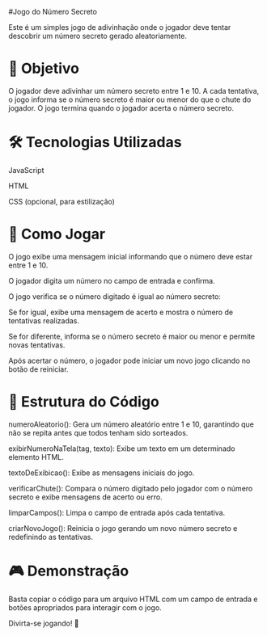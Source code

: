 #Jogo do Número Secreto

Este é um simples jogo de adivinhação onde o jogador deve tentar descobrir um número secreto gerado aleatoriamente.

# 🎯 Objetivo

O jogador deve adivinhar um número secreto entre 1 e 10. A cada tentativa, o jogo informa se o número secreto é maior ou menor do que o chute do jogador. O jogo termina quando o jogador acerta o número secreto.

# 🛠️ Tecnologias Utilizadas

JavaScript

HTML

CSS (opcional, para estilização)

# 🚀 Como Jogar

O jogo exibe uma mensagem inicial informando que o número deve estar entre 1 e 10.

O jogador digita um número no campo de entrada e confirma.

O jogo verifica se o número digitado é igual ao número secreto:

Se for igual, exibe uma mensagem de acerto e mostra o número de tentativas realizadas.

Se for diferente, informa se o número secreto é maior ou menor e permite novas tentativas.

Após acertar o número, o jogador pode iniciar um novo jogo clicando no botão de reiniciar.

# 📜 Estrutura do Código

numeroAleatorio(): Gera um número aleatório entre 1 e 10, garantindo que não se repita antes que todos tenham sido sorteados.

exibirNumeroNaTela(tag, texto): Exibe um texto em um determinado elemento HTML.

textoDeExibicao(): Exibe as mensagens iniciais do jogo.

verificarChute(): Compara o número digitado pelo jogador com o número secreto e exibe mensagens de acerto ou erro.

limparCampos(): Limpa o campo de entrada após cada tentativa.

criarNovoJogo(): Reinicia o jogo gerando um novo número secreto e redefinindo as tentativas.

# 🎮 Demonstração

Basta copiar o código para um arquivo HTML com um campo de entrada e botões apropriados para interagir com o jogo.

Divirta-se jogando! 🎲
